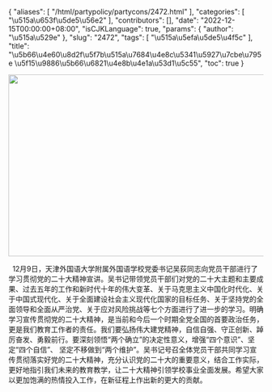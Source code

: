 {
    "aliases": [
        "/html/partypolicy/partycons/2472.html"
    ],
    "categories": [
        "\u515a\u653f\u5de5\u56e2"
    ],
    "contributors": [],
    "date": "2022-12-15T00:00:00+08:00",
    "isCJKLanguage": true,
    "params": {
        "author": "\u515a\u529e"
    },
    "slug": "2472",
    "tags": [
        "\u515a\u5efa\u5de5\u4f5c"
    ],
    "title": "\u5b66\u4e60\u8d2f\u5f7b\u515a\u7684\u4e8c\u5341\u5927\u7cbe\u795e \u5f15\u9886\u5b66\u6821\u4e8b\u4e1a\u53d1\u5c55",
    "toc": true
}


<img
    src="https://cdn.tfls.online/mirror/full/25ca124b8cb04f7ec71bf5198ef2c8db5d33e002.jpg"
    style="display:block;margin-left:auto;margin-right:auto;"
    decoding="async"
    fetchpriority="auto"
    loading="lazy"
    height="360"
    width="640"
/>




  12月9日，天津外国语大学附属外国语学校党委书记吴荻同志向党员干部进行了学习贯彻党的二十大精神宣讲。吴书记带领党员干部们对党的二十大主题和主要成果、过去五年的工作和新时代十年的伟大变革、关于马克思主义中国化时代化、关于中国式现代化、关于全面建设社会主义现代化国家的目标任务、关于坚持党的全面领导和全面从严治党、关于应对风险挑战等七个方面进行了进一步的学习。明确学习宣传贯彻党的二十大精神，是当前和今后一个时期全党全国的首要政治任务，更是我们教育工作者的责任。我们要弘扬伟大建党精神，自信自强、守正创新、踔厉奋发、勇毅前行。要深刻领悟“两个确立”的决定性意义，增强“四个意识”、坚定“四个自信”、 坚定不移做到“两个维护”。吴书记号召全体党员干部共同学习宣传贯彻落实好党的二十大精神，充分认识党的二十大的重要意义，结合工作实际，更好地指引我们未来的教育教学，让二十大精神引领学校事业全面发展。希望大家以更加饱满的热情投入工作，在新征程上作出新的更大的贡献。


